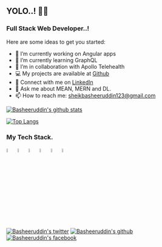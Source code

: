 ## YOLO..! 👋:blossom:
### Full Stack Web Developer..!

Here are some ideas to get you started:

- 🔭 I’m currently working on Angular apps
- 🌱 I’m currently learning GraphQL
- 👯 I’m in collaboration with Apollo Telehealth
- 💻 My projects are available at [Github](https://github.com/basheeruddin-sheik)
- 📝 Connect with me on [LinkedIn](https://www.linkedin.com/in/sheik-basheeruddin-b2a203180/)
- 💬 Ask me about MEAN, MERN and DL.
- 📫 How to reach me: sheikbasheeruddin123@gmail.com

[![Basheeruddin's github stats](https://github-readme-stats.vercel.app/api?username=basheeruddin-sheik&show_icons=true&theme=tokyonight)](https://github.com/basheeruddin-sheik/github-readme-stats)

[![Top Langs](https://github-readme-stats.vercel.app/api/top-langs/?username=basheeruddin-sheik&layout=compact&theme=tokyonight)](https://github.com/basheeruddin-sheik/github-readme-stats)

### My Tech Stack.

<p float="left">
  <img src="https://camo.githubusercontent.com/0718de253954368a746d474ac4145da14ed303e0/68747470733a2f2f72656163746e61746976652e6465762f696d672f6865616465725f6c6f676f2e737667" width="5%" height="5%">
  <img src="https://camo.githubusercontent.com/e1e113df83e7731fdb90f6f0ab2eeb155fd1b48c27d99814dcf1c23c0acdc6a2/68747470733a2f2f6173736574732e76657263656c2e636f6d2f696d6167652f75706c6f61642f76313636323133303535392f6e6578746a732f49636f6e5f6461726b5f6261636b67726f756e642e706e67" width="5%" height="5%">
    <img src="https://avatars.githubusercontent.com/u/139426?s=200&v=4" width="5%" height="5%">
    <img src="https://camo.githubusercontent.com/5f54c0817521724a2deae8dedf0c280a589fd0aa9bffd7f19fa6254bb52e996a/68747470733a2f2f6e6573746a732e636f6d2f696d672f6c6f676f2d736d616c6c2e737667" width="5%" height="5%">
  <img src="https://camo.githubusercontent.com/d1f1645b9ef49f552fa58d6170bf0f516e023979/68747470733a2f2f7777772e766563746f726c6f676f2e7a6f6e652f6c6f676f732f66697265626173652f66697265626173652d69636f6e2e737667" width="5%" height="5%">
  <img src="https://camo.githubusercontent.com/b912b7cde6980dbd24969c2cf4e1855af0079310/68747470733a2f2f7777772e766563746f726c6f676f2e7a6f6e652f6c6f676f732f666c7574746572696f2f666c7574746572696f2d69636f6e2e737667" width="5%" height="5%">

</p>

[![Basheeruddin's twitter](http://i.imgur.com/tXSoThF.png)](https://twitter.com/basheeruddin_sk)
[![Basheeruddin's github](http://i.imgur.com/0o48UoR.png)](https://github.com/basheeruddin-sheik)
[![Basheeruddin's facebook](http://i.imgur.com/P3YfQoD.png)](https://www.facebook.com/profile.php?id=100005039928864)
